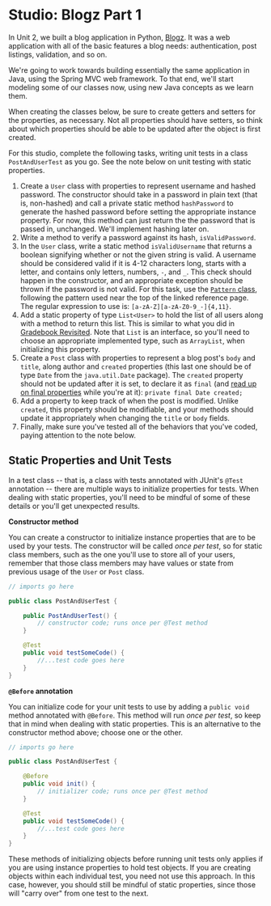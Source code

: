 # Studio: Blogz Part 1

In Unit 2, we built a blog application in Python, [Blogz][blogz]. It was a web application with all of the basic features a blog needs: authentication, post listings, validation, and so on.

We're going to work towards building essentially the same application in Java, using the Spring MVC web framework. To that end, we'll start modeling some of our classes now, using new Java concepts as we learn them.

When creating the classes below, be sure to create getters and setters for the properties, as necessary. Not all properties should have setters, so think about which properties should be able to be updated after the object is first created.

For this studio, complete  the following tasks, writing unit tests in a class `PostAndUserTest` as you go. See the note below on unit testing with static properties.

1. Create a `User` class with properties to represent username and hashed password. The constructor should take in a password in plain text (that is, non-hashed) and call a private static method `hashPassword` to generate the hashed password before setting the appropriate instance property. For now, this method can just return the the password that is passed in, unchanged. We'll implement hashing later on.
1. Write a method to verify a password against its hash, `isValidPassword`.
1. In the `User` class, write a static method `isValidUsername` that returns a boolean signifying whether or not the given string is valid. A username should be considered valid if it is 4-12 characters long, starts with a letter, and contains only letters, numbers, `-`, and `_`. This check should happen in the constructor, and an appropriate exception should be thrown if the password is not valid. For this task, use the [`Pattern` class][pattern-class], following the pattern used near the top of the linked reference page. The regular expression to use is: `[a-zA-Z][a-zA-Z0-9_-]{4,11}`.
1. Add a static property of type `List<User>` to hold the list of all users along with a method to return this list. This is similar to what you did in [Gradebook Revisited][gradebook-revisited]. Note that `List` is an interface, so you'll need to choose an appropriate implemented type, such as `ArrayList`, when initializing this property.
1. Create a `Post` class with properties to represent a blog post's `body` and `title`, along author and `created` properties (this last one should be of type `Date` from the `java.util.Date` package). The `created` property should not be updated after it is set, to declare it as `final` (and [read up on final properties][final-properties] while you're at it): `private final Date created;`
1. Add a property to keep track of when the post is modified. Unlike `created`, this property should be modifiable, and your methods should update it appropriately when changing the `title` or `body` fields.
1. Finally, make sure you've tested all of the behaviors that you've coded, paying attention to the note below.

## Static Properties and Unit Tests

In a test class -- that is, a class with tests annotated with JUnit's `@Test` annotation -- there are multiple ways to initialize properties for tests. When dealing with static properties, you'll need to be mindful of some of these details or you'll get unexpected results.

**Constructor method**

You can create a constructor to initialize instance properties that are to be used by your tests. The constructor will be called *once per test*, so for static class members, such as the one you'll use to store all of your users, remember that those class members may have values or state from previous usage of the `User` or `Post` class.

```java
// imports go here

public class PostAndUserTest {

	public PostAndUserTest() {
		// constructor code; runs once per @Test method
	}

	@Test
	public void testSomeCode() {
        //...test code goes here
    }
}
```

**`@Before` annotation**

You can initialize code for your unit tests to use by adding a `public void` method annotated with `@Before`. This method will run *once per test*, so keep that in mind when dealing with static properties. This is an alternative to the constructor method above; choose one or the other.

```java
// imports go here

public class PostAndUserTest {

    @Before
	public void init() {
		// initializer code; runs once per @Test method
	}

	@Test
	public void testSomeCode() {
        //...test code goes here
    }
}
```

These methods of initializing objects before running unit tests only applies if you are using instance properties to hold test objects. If you are creating objects within each individual test, you need not use this approach. In this case, however, you should still be mindful of static properties, since those will "carry over" from one test to the next.

[blogz]: http://education.launchcode.org/web-fundamentals/assignments/blogz/
[gradebook-revisited]: ../exercises/gradebook-revisited
[final-properties]: https://en.wikipedia.org/wiki/Final_(Java)
[pattern-class]: https://docs.oracle.com/javase/8/docs/api/java/util/regex/Pattern.html
[before-annotation]: http://junit.sourceforge.net/javadoc/org/junit/Before.html
